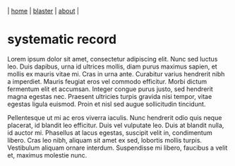 | [home](../home.md) | [blaster](../blaster.md) | [about](../about.md) |

# systematic record

Lorem ipsum dolor sit amet, consectetur adipiscing elit. Nunc sed luctus leo. Duis dapibus, urna id ultrices mollis, diam purus maximus sapien, et mollis ex mauris vitae mi. Cras in urna ante. Curabitur varius hendrerit nibh a imperdiet. Mauris feugiat eros vel commodo efficitur. Morbi dictum fermentum elit et accumsan. Integer congue purus justo, sed hendrerit magna egestas nec. Praesent ultricies turpis gravida nisi tempor, vitae egestas ligula euismod. Proin et nisl sed augue sollicitudin tincidunt.

Pellentesque ut mi ac eros viverra iaculis. Nunc hendrerit odio quis neque placerat, id blandit leo efficitur. Duis vel vulputate leo. Duis at blandit nulla, id auctor mi. Phasellus at lacus egestas, suscipit velit in, condimentum libero. Cras leo nibh, aliquam sit amet ex sed, lobortis mollis turpis. Vestibulum aliquam ornare interdum. Suspendisse mi libero, faucibus a velit et, maximus molestie nunc.
